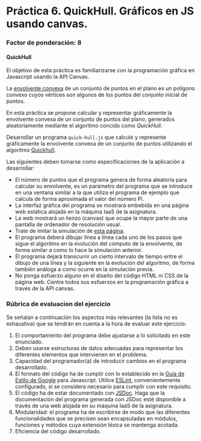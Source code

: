 # Práctica 6. QuickHull. Gráficos en JS usando canvas.
### Factor de ponderación: 8

#### QuickHull

El objetivo de esta práctica es familiarizarse con la programación gráfica en Javascript usando la API Canvas.

La [envolvente convexa](https://en.wikipedia.org/wiki/Convex_hull) de un conjunto de puntos en el plano es un polígono convexo cuyos 
vértices son algunos de los puntos del conjunto inicial de puntos.

En esta práctica se propone calcular y representar gráficamente la envolvente convexa de un conjunto 
de puntos del plano, generados aleatoriamente mediante el algoritmo concido como *QuickHull*.

Desarrollar un programa `quick-hull.js` que calcule y represente gráficamente la
envolvente convexa de un conjunto de puntos utilizando el algoritmo [Quickhull](https://en.wikipedia.org/wiki/Quickhull).

Las siguientes deben tomarse como especificaciones de la aplicación a desarrollar:

* El número de puntos que el programa genera de forma aleatoria para calcular su
  envolvente, es un parámetro del programa que se introduce en una ventana similar a la que
	utiliza el programa de ejemplo que calcula de forma aproximada el valor del número Pi.
* La interfaz gráfica del programa se mostrará embebida en una página web estática alojada en la máquina IaaS de la
  asignatura.
* La web mostrará un lienzo (canvas) que ocupe la mayor parte de una pantalla de ordenador de resolución usual.
* Trate de imitar la simulación de 
[esta página](https://en.wikipedia.org/wiki/Quickhull#/media/File:Animation_depicting_the_quickhull_algorithm.gif).
* El programa deberá dibujar línea a línea cada uno de los pasos que sigue el algoritmo en la evolución
  del cómputo de la envolvente, de forma similar a como lo hace la simulación anterior.
* El programa dejará transcurrir un cierto intervalo de tiempo entre el dibujo de una línea y la siguiente
  en la evolución del algoritmo, de forma también análoga a como ocurre en la simulación previa.
* No ponga esfuerzo alguno en el diseño del código HTML ni CSS de la página web. 
  Centre todos sus esfuerzos en la programación gráfica a través de la API canvas.

### Rúbrica de evaluacion del ejercicio

Se señalan a continuación los aspectos más relevantes (la lista no es exhaustiva)
que se tendrán en cuenta a la hora de evaluar este ejercicio:
1. El comportamiento del programa debe ajustarse a lo solicitado en este enunciado.
2. Deben usarse estructuras de datos adecuadas para representar los diferentes elementos que intervienen en el problema.
3. Capacidad del programador(a) de introducir cambios en el programa desarrollado.
4. El formato del código ha de cumplir con lo establecido en la [Guía de Estilo de Google](https://google.github.io/styleguide/jsguide.html)
para Javascript. Utilice [ESLint](https://eslint.org/), convenientemente configurado, si se considera necesario para cumplir con este requisito.
5. El código ha de estar documentado con [JSDoc](https://jsdoc.app/). Haga que la documentación del programa generada con JSDoc esté disponible a través de una web alojada en su máquina IaaS de la asignatura.
6. Modularidad: el programa ha de escribirse de modo que las diferentes funcionalidades
que se precisen sean encapsuladas en módulos, funciones y métodos cuya extensión léxica se
mantenga acotada.
7. Eficiencia del código desarrollado.
